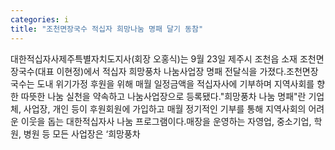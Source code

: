 ```yaml
---
categories: i
title: "조천면장국수 적십자 희망나눔 명패 달기 동참"
---
```

대한적십자사제주특별자치도지사(회장 오홍식)는 9월 23일 제주시 조천읍 소재 조천면장국수(대표 이현정)에서 적십자 희망풍차 나눔사업장 명패 전달식을 가졌다.조천면장국수는 도내 위기가정 후원을 위해 매월 일정금액을 적십자사에 기부하며 지역사회를 향한 따뜻한 나눔 실천을 약속하고 나눔사업장으로 등록됐다."희망풍차 나눔 명패"란 기업체, 사업장, 개인 등이 후원회원에 가입하고 매월 정기적인 기부를 통해 지역사회의 어려운 이웃을 돕는 대한적십자사 나눔 프로그램이다.매장을 운영하는 자영업, 중소기업, 학원, 병원 등 모든 사업장은 ‘희망풍차